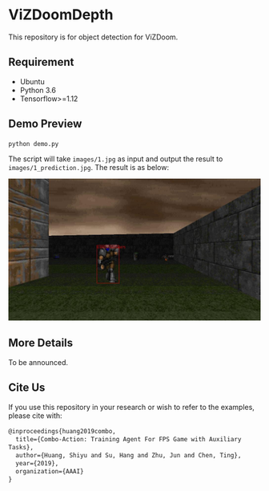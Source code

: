 ViZDoomDepth
==========
This repository is for object detection for ViZDoom.

## Requirement
- Ubuntu
- Python 3.6
- Tensorflow>=1.12


## Demo Preview

`python demo.py`

The script will take `images/1.jpg` as input and output the result to `images/1_prediction.jpg`. The result is as below:

![](./images/1_prediction.jpg)

## More Details
 To be announced.
 
## Cite Us
If you use this repository in your research or wish to refer to the examples, please cite with:
```
@inproceedings{huang2019combo,
  title={Combo-Action: Training Agent For FPS Game with Auxiliary Tasks},
  author={Huang, Shiyu and Su, Hang and Zhu, Jun and Chen, Ting},
  year={2019},
  organization={AAAI}
}
```
